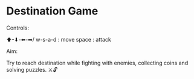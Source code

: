 # Destination Game

Controls:

⬆-⬇-⬅-➡/ w-s-a-d : move 
space : attack

Aim:

Try to reach destination while fighting with enemies, collecting coins and solving puzzles. ⚔🔓
